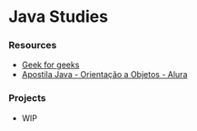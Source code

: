 # Java Studies

### Resources

- [Geek for geeks](https://www.geeksforgeeks.org/learn-java-on-your-own-in-20-days-free/)
- [Apostila Java - Orientação a Objetos - Alura](./Java-OO/)


### Projects

- WIP


